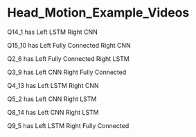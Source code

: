 # Head_Motion_Example_Videos
Q14_1  has Left LSTM             Right  CNN

Q15_10 has Left Fully Connected  Right  CNN

Q2_6   has Left Fully Connected  Right  LSTM

Q3_9   has Left CNN              Right  Fully Connected

Q4_13  has Left LSTM             Right  CNN

Q5_2   has Left CNN              Right  LSTM

Q8_14  has Left CNN              Right  LSTM

Q9_5   has Left LSTM             Right  Fully Connected
